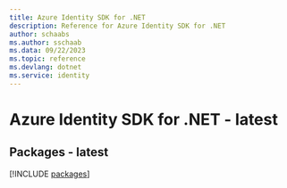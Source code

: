 ```yaml
---
title: Azure Identity SDK for .NET
description: Reference for Azure Identity SDK for .NET
author: schaabs
ms.author: sschaab
ms.data: 09/22/2023
ms.topic: reference
ms.devlang: dotnet
ms.service: identity
---
```

# Azure Identity SDK for .NET - latest
## Packages - latest
[!INCLUDE [packages](identity-index.md)]